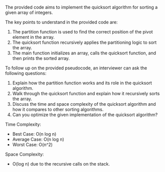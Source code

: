 The provided code aims to implement the quicksort algorithm for sorting a given array of integers.

The key points to understand in the provided code are:
1. The partition function is used to find the correct position of the pivot element in the array.
2. The quicksort function recursively applies the partitioning logic to sort the array.
3. The main function initializes an array, calls the quicksort function, and then prints the sorted array.

To follow up on the provided pseudocode, an interviewer can ask the following questions:
1. Explain how the partition function works and its role in the quicksort algorithm.
2. Walk through the quicksort function and explain how it recursively sorts the array.
3. Discuss the time and space complexity of the quicksort algorithm and how it compares to other sorting algorithms.
4. Can you optimize the given implementation of the quicksort algorithm?

Time Complexity: 
- Best Case: O(n log n)
- Average Case: O(n log n)
- Worst Case: O(n^2)

Space Complexity:
- O(log n) due to the recursive calls on the stack.